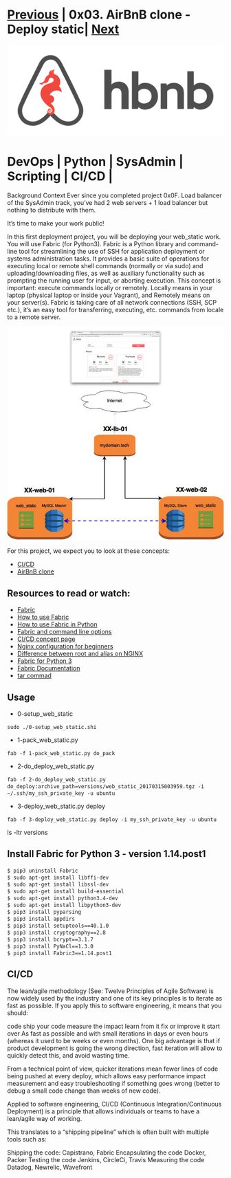 # [Previous](https://github.com/Ezra-Mallo/AirBnB_clone_v2/edit/master/README.md)   | 0x03. AirBnB clone - Deploy static| [Next]()

<p align="center">
<img src="https://github.com/Ezra-Mallo/AirBnB_clone_v2/blob/master/images_logos/hbnb_logo.png"
	    alt="ALX_AirBnB logo">
</p>

# DevOps | Python | SysAdmin | Scripting | CI/CD |


Background Context
Ever since you completed project 0x0F. Load balancer of the SysAdmin track, you’ve had 2 web servers + 1 load balancer but nothing to distribute with them.

It’s time to make your work public!

In this first deployment project, you will be deploying your web_static work. You will use Fabric (for Python3). Fabric is a Python library and command-line tool for streamlining the use of SSH for application deployment or systems administration tasks. It provides a basic suite of operations for executing local or remote shell commands (normally or via sudo) and uploading/downloading files, as well as auxiliary functionality such as prompting the running user for input, or aborting execution. This concept is important: execute commands locally or remotely. Locally means in your laptop (physical laptop or inside your Vagrant), and Remotely means on your server(s). Fabric is taking care of all network connections (SSH, SCP etc.), it’s an easy tool for transferring, executing, etc. commands from locale to a remote server.

<p>
<img src="https://github.com/Ezra-Mallo/AirBnB_clone_v2/blob/master/images_logos/aribnb_diagram_0.jpg"
	    alt="ALX_AirBnB DB structural Design">
</p>

For this project, we expect you to look at these concepts:

* [CI/CD](#ci/cd)
* [AirBnB clone](https://github.com/Ezra-Mallo/AirBnB_clone_v1)

## Resources to read or watch:
* [Fabric](https://github.com/fabric/fabric)
* [How to use Fabric](https://www.digitalocean.com/community/tutorials/how-to-use-fabric-to-automate-administration-tasks-and-deployments)
* [How to use Fabric in Python](https://www.pythonforbeginners.com/systems-programming/how-to-use-fabric-in-python)
* [Fabric and command line options](https://docs.fabfile.org/en/1.13/usage/fab.html)
* [CI/CD concept page](#ci/cd)
* [Nginx configuration for beginners](http://nginx.org/en/docs/beginners_guide.html)
* [Difference between root and alias on NGINX](https://github.com/mathiasertl/fabric)
* [Fabric for Python 3]()
* [Fabric Documentation](https://www.fabfile.org/)
* [tar commad](https://linuxize.com/post/how-to-create-and-extract-archives-using-the-tar-command-in-linux/)

## Usage
* 0-setup_web_static
```
sudo ./0-setup_web_static.shi
```

* 1-pack_web_static.py
```
fab -f 1-pack_web_static.py do_pack
```

* 2-do_deploy_web_static.py
```
fab -f 2-do_deploy_web_static.py do_deploy:archive_path=versions/web_static_20170315003959.tgz -i ~/.ssh/my_ssh_private_key -u ubuntu
```

*  3-deploy_web_static.py deploy
```
fab -f 3-deploy_web_static.py deploy -i my_ssh_private_key -u ubuntu
```
ls -ltr versions

## Install Fabric for Python 3 - version 1.14.post1
```
$ pip3 uninstall Fabric
$ sudo apt-get install libffi-dev
$ sudo apt-get install libssl-dev
$ sudo apt-get install build-essential
$ sudo apt-get install python3.4-dev
$ sudo apt-get install libpython3-dev
$ pip3 install pyparsing
$ pip3 install appdirs
$ pip3 install setuptools==40.1.0
$ pip3 install cryptography==2.8
$ pip3 install bcrypt==3.1.7
$ pip3 install PyNaCl==1.3.0
$ pip3 install Fabric3==1.14.post1
```


## CI/CD
The lean/agile methodology (See: Twelve Principles of Agile Software) is now widely used by the industry and one of its key principles is to iterate as fast as possible. If you apply this to software engineering, it means that you should:

code
ship your code
measure the impact
learn from it
fix or improve it
start over
As fast as possible and with small iterations in days or even hours (whereas it used to be weeks or even months). One big advantage is that if product development is going the wrong direction, fast iteration will allow to quickly detect this, and avoid wasting time.

From a technical point of view, quicker iterations mean fewer lines of code being pushed at every deploy, which allows easy performance impact measurement and easy troubleshooting if something goes wrong (better to debug a small code change than weeks of new code).



Applied to software engineering, CI/CD (Continuous Integration/Continuous Deployment) is a principle that allows individuals or teams to have a lean/agile way of working.

This translates to a “shipping pipeline” which is often built with multiple tools such as:

Shipping the code:
Capistrano, Fabric
Encapsulating the code
Docker, Packer
Testing the code
Jenkins, CircleCi, Travis
Measuring the code
Datadog, Newrelic, Wavefront

